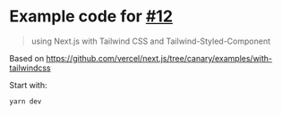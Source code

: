 # Example code for [#12](https://github.com/MathiasGilson/Tailwind-Styled-Component/issues/12)

> using Next.js with Tailwind CSS and Tailwind-Styled-Component

Based on https://github.com/vercel/next.js/tree/canary/examples/with-tailwindcss

Start with:

```bash
yarn dev
```